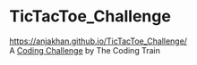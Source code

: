 # TicTacToe_Challenge
https://anjakhan.github.io/TicTacToe_Challenge/<br>
A <a href="https://thecodingtrain.com/CodingChallenges/" target="_blank">Coding Challenge</a> by The Coding Train 
